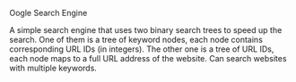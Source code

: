 Oogle Search Engine

A simple search engine that uses two binary search trees to speed up the search.
One of them is a tree of keyword nodes, each node contains corresponding URL IDs (in integers).
The other one is a tree of URL IDs, each node maps to a full URL address of the website.
Can search websites with multiple keywords.